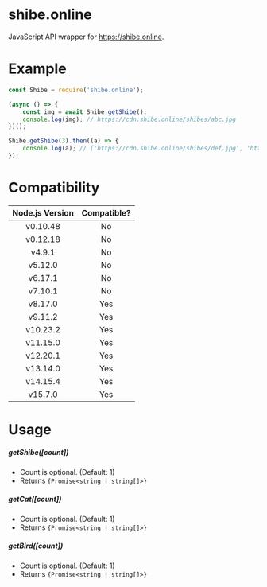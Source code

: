 # shibe.online
JavaScript API wrapper for https://shibe.online.

# Example
```js
const Shibe = require('shibe.online');

(async () => {
	const img = await Shibe.getShibe();
	console.log(img); // https://cdn.shibe.online/shibes/abc.jpg
})();

Shibe.getShibe(3).then((a) => {
	console.log(a); // ['https://cdn.shibe.online/shibes/def.jpg', 'https://cdn.shibe.online/shibes/ghi.jpg', 'https://cdn.shibe.online/shibes/jkl.jpg']
});
```

# Compatibility
| Node.js Version | Compatible? |
|:---------------:|:-----------:|
|     v0.10.48    |      No     |
|     v0.12.18    |      No     |
|      v4.9.1     |      No     |
|     v5.12.0     |      No     |
|     v6.17.1     |      No     |
|     v7.10.1     |      No     |
|     v8.17.0     |     Yes     |
|     v9.11.2     |     Yes     |
|     v10.23.2    |     Yes     |
|     v11.15.0    |     Yes     |
|     v12.20.1    |     Yes     |
|     v13.14.0    |     Yes     |
|     v14.15.4    |     Yes     |
|     v15.7.0     |     Yes     |

# Usage
##### getShibe(*[count]*)
* Count is optional. (Default: 1)
* Returns `{Promise<string | string[]>}`

##### getCat(*[count]*)
* Count is optional. (Default: 1)
* Returns `{Promise<string | string[]>}`

##### getBird(*[count]*)
* Count is optional. (Default: 1)
* Returns `{Promise<string | string[]>}`

